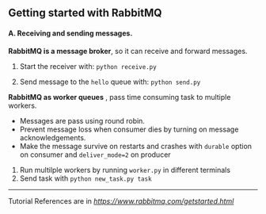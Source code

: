 ## Getting started with RabbitMQ

#### A. Receiving and sending messages.

**RabbitMQ is a message broker**, so it can receive and forward messages.

1. Start the receiver with: `python receive.py`

2. Send message to the `hello` queue with: `python send.py`

**RabbitMQ as worker queues** , pass time consuming task to multiple workers.

- Messages are pass using round robin.
- Prevent message loss when consumer dies by turning on message acknowledgements.
- Make the message survive on restarts and crashes with `durable` option on consumer and `deliver_mode=2` on producer

1. Run multilple workers by running `worker.py` in different terminals
2. Send task with `python new_task.py task`

---

Tutorial References are in _https://www.rabbitmq.com/getstarted.html_
